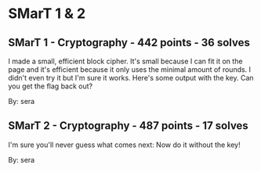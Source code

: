 # SMarT 1 & 2
## SMarT 1 - Cryptography - 442 points - 36 solves
I made a small, efficient block cipher. It's small because I can fit it on the page and it's efficient because it only uses the minimal amount of rounds. I didn't even try it but I'm sure it works. Here's some output with the key. Can you get the flag back out?

By: sera

## SMarT 2 - Cryptography - 487 points - 17 solves
I'm sure you'll never guess what comes next: Now do it without the key!

By: sera
